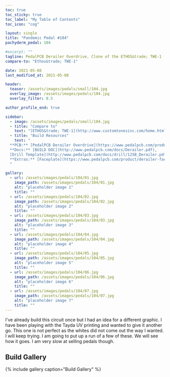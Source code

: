 ```yaml
---
toc: true
toc_sticky: true
toc_label: "My Table of Contents"
toc_icon: "cog"

layout: single
title: "Pandemic Pedal #104"
pachyderm_pedal: 104

#excerpt: ""
tagline: PedalPCB Derailer Overdrive, Clone of the ETHOS&trade; TWE-1
compare-to: "Ethos&trade; TWE-1"

date: 2021-05-08
last_modified_at: 2021-05-08

header:
  teaser: /assets/images/pedals/small/104.jpg
  overlay_image: /assets/images/pedals/104.jpg
  overlay_filter: 0.5

author_profile_end: true

sidebar:
  - image: /assets/images/pedals/small/104.jpg
  - title: "Compare to"
    text: "[ETHOS&trade; TWE-1](http://www.customtonesinc.com/home.html)"
  - title: "Build Resources"
    text: "
  **PCB:** [PedalPCB Derailer Overdrive](https://www.pedalpcb.com/product/derailer/)<br>
  **Docs:** [BUILD DOC](http://www.pedalpcb.com/docs/Derailer.pdf),
  [Drill Template](http://www.pedalpcb.com/docs/drill/125B_Derailer.pdf)<br>
  **Extras:** [Faceplate](https://www.pedalpcb.com/product/derailer-faceplate/)
  "

gallery:
  - url: /assets/images/pedals/104/01.jpg
    image_path: /assets/images/pedals/104/01.jpg
    alt: "placeholder image 1"
    title: ""
  - url: /assets/images/pedals/104/02.jpg
    image_path: /assets/images/pedals/104/02.jpg
    alt: "placeholder image 2"
    title: ""
  - url: /assets/images/pedals/104/03.jpg
    image_path: /assets/images/pedals/104/03.jpg
    alt: "placeholder image 3"
    title: ""
  - url: /assets/images/pedals/104/04.jpg
    image_path: /assets/images/pedals/104/04.jpg
    alt: "placeholder image 4"
    title: ""
  - url: /assets/images/pedals/104/05.jpg
    image_path: /assets/images/pedals/104/05.jpg
    alt: "placeholder image 5"
    title: ""
  - url: /assets/images/pedals/104/06.jpg
    image_path: /assets/images/pedals/104/06.jpg
    alt: "placeholder image 6"
    title: ""
  - url: /assets/images/pedals/104/07.jpg
    image_path: /assets/images/pedals/104/07.jpg
    alt: "placeholder image 7"
    title: ""
---
```


I've already build this circuit once but I had an idea for a different graphic. I have been playing with the Tayda UV printing and wanted to give it another go. This one is not perfect as the whites did not come out the way I wanted. I will keep trying. I am going to put up a run of a few of these. We will see how it goes. I am very slow at selling pedals though.

## Build Gallery

{% include gallery caption="Build Gallery" %}
